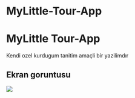 # MyLittle-Tour-App

<h1>MyLittle Tour-App</h1>

Kendi  ozel kurdugum tanitim amaçli bir yazilimdır






<h2>Ekran goruntusu</h2>

![](tour.gif)